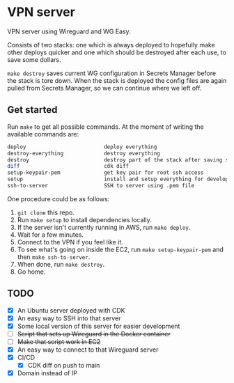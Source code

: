 # VPN server

VPN server using Wireguard and WG Easy.

Consists of two stacks: one which is always deployed to hopefully make other deploys quicker and one which should be destroyed after each use, to save some dollars.

`make destroy` saves current WG configuration in Secrets Manager before the stack is tore down. When the stack is deployed the config files are again pulled from Secrets Manager, so we can continue where we left off.

## Get started

Run `make` to get all possible commands. At the moment of writing the available commands are:

```bash
deploy                         deploy everything
destroy-everything             destroy everything
destroy                        destroy part of the stack after saving state
diff                           cdk diff
setup-keypair-pem              get key pair for root ssh access
setup                          install and setup everything for development
ssh-to-server                  SSH to server using .pem file
```

One procedure could be as follows:

1. `git clone` this repo.
1. Run `make setup` to install dependencies locally.
1. If the server isn't currently running in AWS, run `make deploy`.
1. Wait for a few minutes.
1. Connect to the VPN if you feel like it.
1. To see what's going on inside the EC2, run `make setup-keypair-pem` and then `make ssh-to-server`.
1. When done, run `make destroy`.
1. Go home.

## TODO

- [x] An Ubuntu server deployed with CDK
- [x] An easy way to SSH into that server
- [x] Some local version of this server for easier development
- [ ] ~~Script that sets up Wireguard in the Docker container~~
- [ ] ~~Make that script work in EC2~~
- [x] An easy way to connect to that Wireguard server
- [x] CI/CD
  - [x] CDK diff on push to main
- [x] Domain instead of IP

